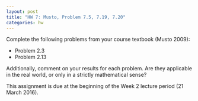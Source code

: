 ```yaml
---
layout: post
title: "HW 7: Musto, Problem 7.5, 7.19, 7.20"
categories: hw
---
```


Complete the following problems from your course textbook (Musto 2009):

- Problem 2.3
- Problem 2.13

Additionally, comment on your results for each problem.
Are they applicable in the real world, or only in a strictly mathematical sense?

This assignment is due at the beginning of the Week 2 lecture period (21 March 2016).
